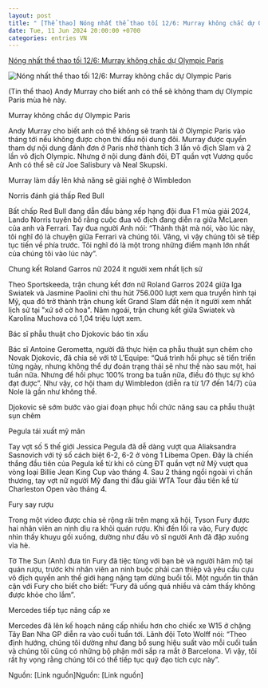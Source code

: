 ```yaml
---
layout: post
title: " [Thể thao] Nóng nhất thể thao tối 12/6: Murray không chắc dự Olympic Paris"
date: Tue, 11 Jun 2024 20:00:00 +0700
categories: entries VN
---
```

[Nóng nhất thể thao tối 12/6: Murray không chắc dự Olympic Paris](https://www.24h.com.vn/the-thao/nong-nhat-the-thao-sang-12-6-bac-si-phau-thuat-cho-djokovic-bao-tin-xau-c101a1575737.html)

![Nóng nhất thể thao tối 12/6: Murray không chắc dự Olympic Paris](https://cdn.24h.com.vn/upload/2-2024/images/2024-06-12/1-1200-1718186126-178-width1200height628-watermark.jpg)

(Tin thể thao) Andy Murray cho biết anh có thể sẽ không tham dự Olympic Paris mùa hè này.

Murray không chắc dự Olympic Paris

Andy Murray cho biết anh có thể không sẽ tranh tài ở Olympic Paris vào tháng tới nếu không được chọn thi đấu nội dung đôi. Murray được quyền tham dự nội dung đánh đơn ở Paris nhờ thành tích 3 lần vô địch Slam và 2 lần vô địch Olympic. Nhưng ở nội dung đánh đôi, ĐT quần vợt Vương quốc Anh có thể sẽ cử Joe Salisbury và Neal Skupski.

Murray làm dấy lên khả năng sẽ giải nghệ ở Wimbledon

Norris đánh giá thấp Red Bull

Bất chấp Red Bull đang dẫn đầu bảng xếp hạng đội đua F1 mùa giải 2024, Lando Norris tuyên bố rằng cuộc đua vô địch đang diễn ra giữa McLaren của anh và Ferrari. Tay đua người Anh nói: “Thành thật mà nói, vào lúc này, tôi nghĩ đó là chuyện giữa Ferrari và chúng tôi. Vâng, vì vậy chúng tôi sẽ tiếp tục tiến về phía trước. Tôi nghĩ đó là một trong những điểm mạnh lớn nhất của chúng tôi vào lúc này”.

Chung kết Roland Garros nữ 2024 ít người xem nhất lịch sử

Theo Sportskeeda, trận chung kết đơn nữ Roland Garros 2024 giữa Iga Swiatek và Jasmine Paolini chỉ thu hút 756.000 lượt xem qua truyền hình tại Mỹ, qua đó trở thành trận chung kết Grand Slam đất nện ít người xem nhất lịch sử tại "xứ sở cờ hoa". Năm ngoái, trận chung kết giữa Swiatek và Karolina Muchova có 1,04 triệu lượt xem.

Bác sĩ phẫu thuật cho Djokovic báo tin xấu

Bác sĩ Antoine Gerometta, người đã thực hiện ca phẫu thuật sụn chêm cho Novak Djokovic, đã chia sẻ với tờ L’Equipe: “Quá trình hồi phục sẽ tiến triển từng ngày, nhưng không thể dự đoán trạng thái sẽ như thế nào sau một, hai tuần nữa. Nhưng để hồi phục 100% trong ba tuần nữa, điều đó thực sự khó đạt được”. Như vậy, cơ hội tham dự Wimbledon (diễn ra từ 1/7 đến 14/7) của Nole là gần như không thể.

Djokovic sẽ sớm bước vào giai đoạn phục hồi chức năng sau ca phẫu thuật sụn chêm

Pegula tái xuất mỹ mãn

Tay vợt số 5 thế giới Jessica Pegula đã dễ dàng vượt qua Aliaksandra Sasnovich với tỷ số cách biệt 6-2, 6-2 ở vòng 1 Libema Open. Đây là chiến thắng đầu tiên của Pegula kể từ khi cô cùng ĐT quần vợt nữ Mỹ vượt qua vòng loại Billie Jean King Cup vào tháng 4. Sau 2 tháng ngồi ngoài vì chấn thương, tay vợt nữ người Mỹ đang thi đấu giải WTA Tour đầu tiên kể từ Charleston Open vào tháng 4.

Fury say rượu

Trong một video được chia sẻ rộng rãi trên mạng xã hội, Tyson Fury được hai nhân viên an ninh dìu ra khỏi quán rượu. Khi đến lối ra vào, Fury được nhìn thấy khuỵu gối xuống, dường như đầu võ sĩ người Anh đã đập xuống vỉa hè.

Tờ The Sun (Anh) đưa tin Fury đã tiệc tùng với bạn bè và người hâm mộ tại quán rượu, trước khi nhân viên an ninh buộc phải can thiệp và yêu cầu cựu vô địch quyền anh thế giới hạng nặng tạm dừng buổi tối. Một nguồn tin thân cận với Fury cho biết cho biết: “Fury đã uống quá nhiều và cảm thấy không được khỏe cho lắm”.

Mercedes tiếp tục nâng cấp xe

Mercedes đã lên kế hoạch nâng cấp nhiều hơn cho chiếc xe W15 ở chặng Tây Ban Nha GP diễn ra vào cuối tuần tới. Lãnh đội Toto Wolff nói: “Theo định hướng, chúng tôi dường như đang bổ sung hiệu suất vào mỗi cuối tuần và chúng tôi cũng có những bộ phận mới sắp ra mắt ở Barcelona. Vì vậy, tôi rất hy vọng rằng chúng tôi có thể tiếp tục quỹ đạo tích cực này”.

Nguồn: [Link nguồn]Nguồn: [Link nguồn]

